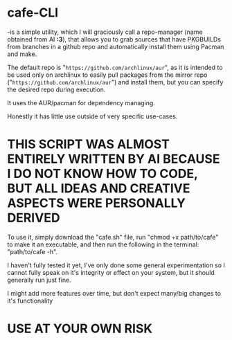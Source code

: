 # cafe-CLI
-is a simple utility, which I will graciously call a repo-manager (name obtained from AI **:3**), that allows you to grab sources that have PKGBUILDs from branches in a github repo and automatically install them using Pacman and make. 

The default repo is "``https://github.com/archlinux/aur``", as it is intended to be used only on archlinux to easily pull packages from the mirror repo ("``https://github.com/archlinux/aur``") and install them, but you can specify the desired repo during execution. 

It uses the AUR/pacman for dependency managing. 

Honestly it has little use outside of very specific use-cases.

# THIS SCRIPT WAS ALMOST ENTIRELY WRITTEN BY AI BECAUSE I DO NOT KNOW HOW TO CODE, BUT ALL IDEAS AND CREATIVE ASPECTS WERE PERSONALLY DERIVED

To use it, simply download the "cafe.sh" file, run "chmod +x path/to/cafe" to make it an executable, and then run the following in the terminal: "path/to/cafe -h".

I haven't fully tested it yet, I've only done some general experimentation so I cannot fully speak on it's integrity or effect on your system, but it should generally run just fine.

I might add more features over time, but don't expect many/big changes to it's functionality

# USE AT YOUR OWN RISK
